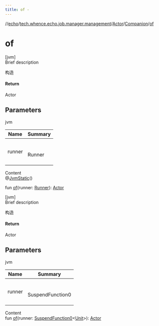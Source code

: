 ```yaml
---
title: of -
---
```

//[echo](../../../index.md)/[tech.whence.echo.job.manager.management](../../index.md)/[Actor](../index.md)/[Companion](index.md)/[of](of.md)



# of  
[jvm]  
Brief description  


构造



#### Return  


Actor



## Parameters  
  
jvm  
  
|  Name|  Summary| 
|---|---|
| runner| <br><br>Runner<br><br>
  
  
Content  
@[JvmStatic](https://kotlinlang.org/api/latest/jvm/stdlib/kotlin.jvm/-jvm-static/index.html)()  
  
fun [of](of.md)(runner: [Runner](../../../tech.whence.echo.function/-runner/index.md)): [Actor](../index.md)  


[jvm]  
Brief description  


构造



#### Return  


Actor



## Parameters  
  
jvm  
  
|  Name|  Summary| 
|---|---|
| runner| <br><br>SuspendFunction0<Unit><br><br>
  
  
Content  
fun [of](of.md)(runner: [SuspendFunction0](https://kotlinlang.org/api/latest/jvm/stdlib/kotlin.coroutines/-suspend-function0/index.html)<[Unit](https://kotlinlang.org/api/latest/jvm/stdlib/kotlin/-unit/index.html)>): [Actor](../index.md)  



